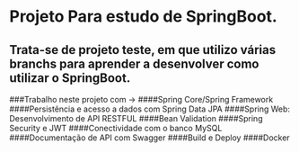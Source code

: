 # Projeto Para estudo de SpringBoot.
## Trata-se de projeto teste, em que utilizo várias branchs para aprender a desenvolver como utilizar o SpringBoot.
###Trabalho neste projeto com -> 
####Spring Core/Spring Framework
####Persistência e acesso a dados com Spring Data JPA
####Spring Web: Desenvolvimento de API RESTFUL
####Bean Validation
####Spring Security e JWT
####Conectividade com o banco MySQL
####Documentação de API com Swagger
####Build e Deploy
####Docker
